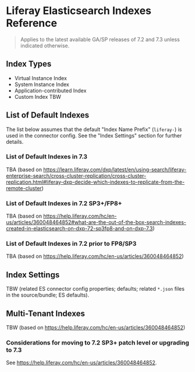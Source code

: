 # Liferay Elasticsearch Indexes Reference

> Applies to the latest available GA/SP releases of 7.2 and 7.3 unless indicated otherwise.

## Index Types

* Virtual Instance Index
* System Instance Index
* Application-contributed Index
* Custom Index
TBW

## List of Default Indexes

The list below assumes that the default "Index Name Prefix" (`liferay-`) is used in the connector config. See the "Index Settings" section for further details.

### List of Default Indexes in 7.3

TBA (based on https://learn.liferay.com/dxp/latest/en/using-search/liferay-enterprise-search/cross-cluster-replication/cross-cluster-replication.html#liferay-dxp-decide-which-indexes-to-replicate-from-the-remote-cluster)

### List of Default Indexes in 7.2 SP3+/FP8+

TBA (based on https://help.liferay.com/hc/en-us/articles/360048464852#what-are-the-out-of-the-box-search-indexes-created-in-elasticsearch-on-dxp-72-sp3fp8-and-on-dxp-7.3)

### List of Default Indexes in 7.2 prior to FP8/SP3

TBA (based on https://help.liferay.com/hc/en-us/articles/360048464852)

## Index Settings

TBW (related ES connector config properties; defaults; related `*.json` files in the source/bundle; ES defaults).

## Multi-Tenant Indexes

TBW (based on https://help.liferay.com/hc/en-us/articles/360048464852)

### Considerations for moving to 7.2 SP3+ patch level or upgrading to 7.3

See https://help.liferay.com/hc/en-us/articles/360048464852.
